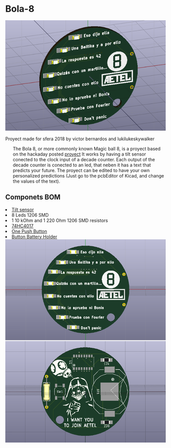# Bola-8
<img src="https://github.com/aetel/Bola-8/blob/master/Pics%20Bola8%20keychain/Side%20Model%203D.PNG" alt="SIDE 3D MODEL"/>

Proyect made for sfera 2018 by victor bernardos and lukilukeskywalker
<ul>
  The Bola 8, or more commonly known Magic ball 8, is a proyect based on the hackaday posted <a href="https://hackaday.com/2018/04/05/magic-8-ball-business-card-will-answer-all-your-questions/">proyect</a>
  It works by having a tilt sensor conected to the clock input of a decade counter. Each output of the decade counter is conected to an led, that neben it has a text that predicts your future.
  The proyect can be edited to have your own personalized predictions (Just go to the pcbEditor of Kicad, and change the values of the text).
  </ul>
  <h2>Componets BOM</h2>
  <li><a href="https://de.aliexpress.com/item/100PCS-LOT-SW-200D-Ball-Switch-SW-200D-Tilt-Angle-Sensor-Switch-Angle-Switch-Transducer/32757296355.html?spm=a2g0s.9042311.0.0.27424c4dg2IXFF">Tilt sensor</a> </li>
  <li>8 Leds 1206 SMD</li>
  <li>1 10 kOhm and 1 220 Ohm 1206 SMD resistors </li>
  <li><a href="https://www.mouser.es/ProductDetail/595-CD74HC4017NSR">74HC4017</a> </li>
  <li><a href="https://www.mouser.com/ProductDetail/688-SKQGAKE010">One Push Button</a> </li>
  <li><a href="https://www.mouser.com/ProductDetail/712-BAT-HLD-001">Button Battery Holder</a> </li>
<img src="https://github.com/aetel/Bola-8/blob/master/Pics%20Bola8%20keychain/Front%20Model%203D.PNG" alt="FRONT 3D MODEL"/>
<img src="https://github.com/aetel/Bola-8/blob/master/Pics%20Bola8%20keychain/Back%20Model%203D.PNG" alt="BACK 3D MODEL"/>
